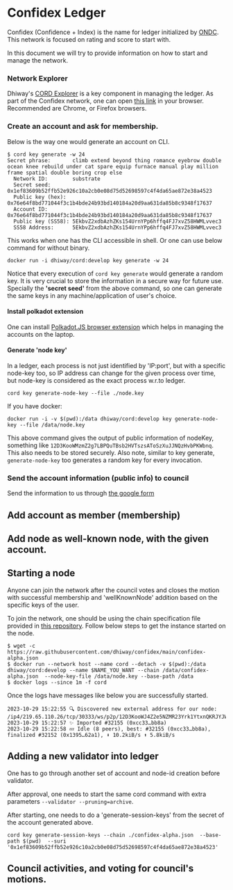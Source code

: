 
# Confidex Ledger

Confidex (Confidence + Index) is the name for ledger initialized by [ONDC](https://ondc.org). This network is focused on rating and score to start with.

In this document we will try to provide information on how to start and manage the network.


### Network Explorer

Dhiway's [CORD Explorer](https://apps.cord.network) is a key component in managing the ledger. As part of the Confidex network, one can open [this link](https://apps.cord.network/?rpc=wss%3A%2F%2Fconfidex-alpha1.cord.network#/explorer) in your browser. Recommended are Chrome, or Firefox browsers.


### Create an account and ask for membership.

Below is the way one would generate an account on CLI.

```
$ cord key generate -w 24                         
Secret phrase:       climb extend beyond thing romance eyebrow double ocean knee rebuild under cat spare equip furnace manual play million frame spatial double boring crop else
  Network ID:        substrate
  Secret seed:       0x1ef83609b52ffb52e926c10a2cb0e08d75d52698597c4f4da65ae872e38a4523
  Public key (hex):  0x76e64f8bd771044f3c1b4bde24b93bd140184a20d9aa631da85b8c9348f17637
  Account ID:        0x76e64f8bd771044f3c1b4bde24b93bd140184a20d9aa631da85b8c9348f17637
  Public key (SS58): 5EkbvZ2xdbAzhZKs154UrnYPp6hffq4FJ7xvZ58HWMLvvec3
  SS58 Address:      5EkbvZ2xdbAzhZKs154UrnYPp6hffq4FJ7xvZ58HWMLvvec3
```

This works when one has the CLI accessible in shell. Or one can use below command for without binary.

`docker run -i dhiway/cord:develop key generate -w 24`

Notice that every execution of `cord key generate` would generate a random key. It is very crucial to store the information in a secure way for future use. Specially the **'secret seed'** from the above command, so one can generate the same keys in any machine/application of user's choice.

#### Install polkadot extension

One can install [Polkadot.JS browser extension](https://polkadot.js.org/extension/) which helps in managing the accounts on the laptop.


#### Generate **'node key'**

In a ledger, each process is not just identified by 'IP:port', but with a specific node-key too, so IP address can change for the given process over time, but node-key is considered as the exact process w.r.to ledger.

`cord key generate-node-key --file ./node.key`

If you have docker:

`docker run -i -v $(pwd):/data dhiway/cord:develop key generate-node-key --file /data/node.key`

This above command gives the output of public information of nodeKey, something like `12D3KooWMzmZ2g7LBPQuTBsb2HVTszsAToSzXuJJNQzHvbPKWbnq`. This also needs to be stored securely. Also note, similar to key generate, `generate-node-key` too generates a random key for every invocation.


### Send the account information (public info) to council

Send the information to us through [the google form](https://forms.gle/DXyZR9xj4LseJy1H9)


## Add account as member (membership)

## Add node as well-known node, with the given account.

## Starting a node

Anyone can join the network after the council votes and closes the motion with successful membership and 'wellKnownNode' addition based on the specific keys of the user.

To join the network, one should be using the chain specification file provided in [this repository](https://raw.githubusercontent.com/dhiway/confidex/main/confidex-alpha.json). Follow below steps to get the instance started on the node.

```
$ wget -c https://raw.githubusercontent.com/dhiway/confidex/main/confidex-alpha.json
$ docker run --network host --name cord --detach -v $(pwd):/data dhiway/cord:develop --name $NAME_YOU_WANT --chain /data/confidex-alpha.json  --node-key-file /data/node.key --base-path /data
$ docker logs --since 1m -f cord
```

Once the logs have messages like below you are successfully started.

```
2023-10-29 15:22:55 🔍 Discovered new external address for our node: /ip4/219.65.110.26/tcp/30333/ws/p2p/12D3KooWJ4Z2e5NZMR23Yrk1YtxnQKRJYJW3h7w4Z9mTUMCy3eTS    
2023-10-29 15:22:57 ✨ Imported #32155 (0xcc33…bb8a)    
2023-10-29 15:22:58 💤 Idle (8 peers), best: #32155 (0xcc33…bb8a), finalized #32152 (0x1395…62a1), ⬇ 10.2kiB/s ⬆ 5.8kiB/s    
```

## Adding a new validator into ledger

One has to go through another set of account and node-id creation before validator.

After approval, one needs to start the same cord command with extra parameters `--validator --pruning=archive`.

After starting, one needs to do a 'generate-session-keys' from the secret of the account generated above.

```
cord key generate-session-keys --chain ./confidex-alpha.json  --base-path $(pwd)  --suri '0x1ef83609b52ffb52e926c10a2cb0e08d75d52698597c4f4da65ae872e38a4523'
```


## Council activities, and voting for council's motions.

<SCREENSHOTs of EXPLORER>
